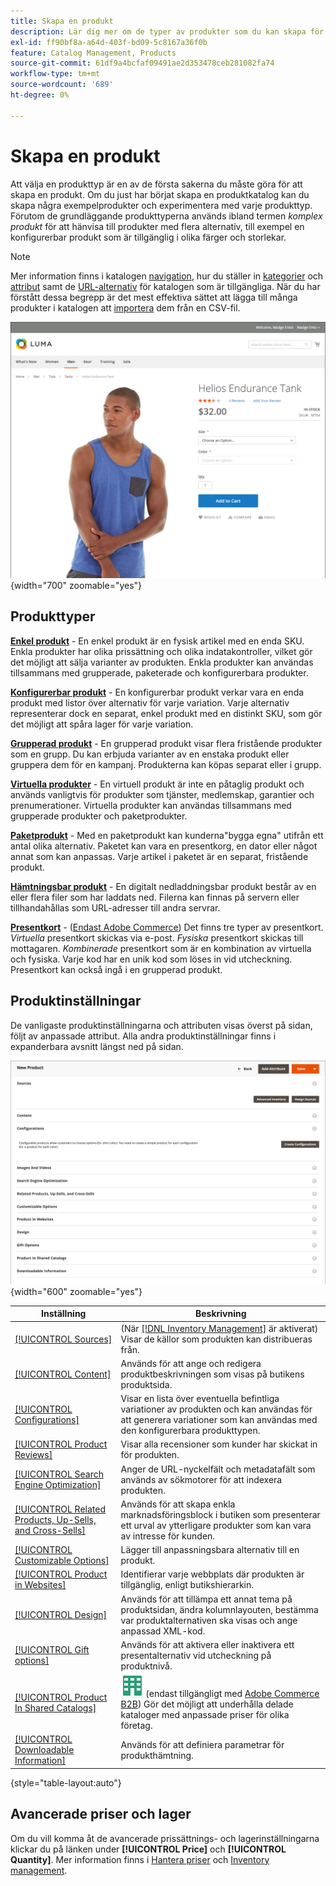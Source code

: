 ```yaml
---
title: Skapa en produkt
description: Lär dig mer om de typer av produkter som du kan skapa för din katalog.
exl-id: ff90bf8a-a64d-403f-bd09-5c8167a36f0b
feature: Catalog Management, Products
source-git-commit: 61df9a4bcfaf09491ae2d353478ceb281082fa74
workflow-type: tm+mt
source-wordcount: '689'
ht-degree: 0%

---
```


# Skapa en produkt

Att välja en produkttyp är en av de första sakerna du måste göra för att skapa en produkt. Om du just har börjat skapa en produktkatalog kan du skapa några exempelprodukter och experimentera med varje produkttyp. Förutom de grundläggande produkttyperna används ibland termen _komplex produkt_ för att hänvisa till produkter med flera alternativ, till exempel en konfigurerbar produkt som är tillgänglig i olika färger och storlekar.

>[!NOTE]
>
>Mer information finns i katalogen [navigation](navigation.md), hur du ställer in [kategorier](categories.md) och [attribut](product-attributes.md) samt de [URL-alternativ](catalog-urls.md) för katalogen som är tillgängliga. När du har förstått dessa begrepp är det mest effektiva sättet att lägga till många produkter i katalogen att [importera](../systems/data-import.md) dem från en CSV-fil.

![Produktsida på butiken](./assets/storefront-product-page.png){width="700" zoomable="yes"}

## Produkttyper

**[Enkel produkt](product-create-simple.md)** - En enkel produkt är en fysisk artikel med en enda SKU. Enkla produkter har olika prissättning och olika indatakontroller, vilket gör det möjligt att sälja varianter av produkten. Enkla produkter kan användas tillsammans med grupperade, paketerade och konfigurerbara produkter.

**[Konfigurerbar produkt](product-create-configurable.md)** - En konfigurerbar produkt verkar vara en enda produkt med listor över alternativ för varje variation. Varje alternativ representerar dock en separat, enkel produkt med en distinkt SKU, som gör det möjligt att spåra lager för varje variation.

**[Grupperad produkt](product-create-grouped.md)** - En grupperad produkt visar flera fristående produkter som en grupp. Du kan erbjuda varianter av en enstaka produkt eller gruppera dem för en kampanj. Produkterna kan köpas separat eller i grupp.

**[Virtuella produkter](product-create-virtual.md)** - En virtuell produkt är inte en påtaglig produkt och används vanligtvis för produkter som tjänster, medlemskap, garantier och prenumerationer. Virtuella produkter kan användas tillsammans med grupperade produkter och paketprodukter.

**[Paketprodukt](product-create-bundle.md)** - Med en paketprodukt kan kunderna&quot;bygga egna&quot; utifrån ett antal olika alternativ. Paketet kan vara en presentkorg, en dator eller något annat som kan anpassas. Varje artikel i paketet är en separat, fristående produkt.

**[Hämtningsbar produkt](product-create-downloadable.md)** - En digitalt nedladdningsbar produkt består av en eller flera filer som har laddats ned. Filerna kan finnas på servern eller tillhandahållas som URL-adresser till andra servrar.

**[Presentkort](product-gift-card-create.md)** - ([Endast Adobe Commerce](../landing/home.md#product-editions)) Det finns tre typer av presentkort. _Virtuella_ presentkort skickas via e-post. _Fysiska_ presentkort skickas till mottagaren. _Kombinerade_ presentkort som är en kombination av virtuella och fysiska. Varje kod har en unik kod som löses in vid utcheckning. Presentkort kan också ingå i en grupperad produkt.

## Produktinställningar

De vanligaste produktinställningarna och attributen visas överst på sidan, följt av anpassade attribut. Alla andra produktinställningar finns i expanderbara avsnitt längst ned på sidan.

![Produktinställningar](./assets/product-settings.png){width="600" zoomable="yes"}

| Inställning | Beskrivning |
|--- |--- |
| [[!UICONTROL Sources]](../inventory-management/sources-assign-per-product.md) | (När [[!DNL Inventory Management]](../inventory-management/introduction.md) är aktiverat) Visar de källor som produkten kan distribueras från. |
| [[!UICONTROL Content]](product-content.md) | Används för att ange och redigera produktbeskrivningen som visas på butikens produktsida. |
| [[!UICONTROL Configurations]](product-configurations.md) | Visar en lista över eventuella befintliga variationer av produkten och kan användas för att generera variationer som kan användas med den konfigurerbara produkttypen. |
| [[!UICONTROL Product Reviews]](settings-advanced-product-reviews.md) | Visar alla recensioner som kunder har skickat in för produkten. |
| [[!UICONTROL Search Engine Optimization]](product-search-engine-optimization.md) | Anger de URL-nyckelfält och metadatafält som används av sökmotorer för att indexera produkten. |
| [[!UICONTROL Related Products, Up-Sells, and Cross-Sells]](related-products-up-sells-cross-sells.md) | Används för att skapa enkla marknadsföringsblock i butiken som presenterar ett urval av ytterligare produkter som kan vara av intresse för kunden. |
| [[!UICONTROL Customizable Options]](settings-advanced-custom-options.md) | Lägger till anpassningsbara alternativ till en produkt. |
| [[!UICONTROL Product in Websites]](settings-basic-websites.md) | Identifierar varje webbplats där produkten är tillgänglig, enligt butikshierarkin. |
| [[!UICONTROL Design]](settings-advanced-design.md) | Används för att tillämpa ett annat tema på produktsidan, ändra kolumnlayouten, bestämma var produktalternativen ska visas och ange anpassad XML-kod. |
| [[!UICONTROL Gift options]](product-gift-options.md) | Används för att aktivera eller inaktivera ett presentalternativ vid utcheckning på produktnivå. |
| [[!UICONTROL Product In Shared Catalogs]](../b2b/catalog-shared.md) | ![Adobe Commerce B2B](../assets/b2b.svg) (endast tillgängligt med [Adobe Commerce B2B](../b2b/introduction.md)) Gör det möjligt att underhålla delade kataloger med anpassade priser för olika företag. |
| [[!UICONTROL Downloadable Information]](product-create-downloadable.md#step-5-complete-the-downloadable-information) | Används för att definiera parametrar för produkthämtning. |

{style="table-layout:auto"}

## Avancerade priser och lager

Om du vill komma åt de avancerade prissättnings- och lagerinställningarna klickar du på länken under **[!UICONTROL Price]** och **[!UICONTROL Quantity]**. Mer information finns i [Hantera priser](pricing-advanced.md) och [Inventory management](../inventory-management/introduction.md).
